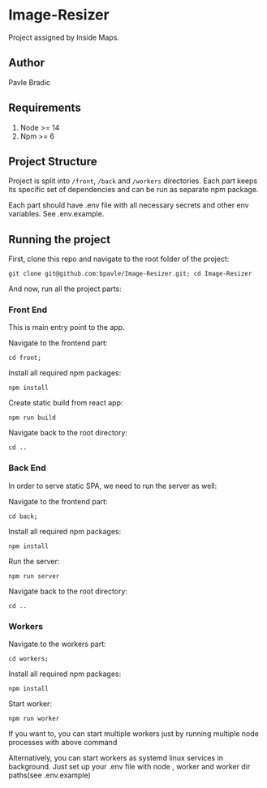 # Image-Resizer

Project assigned by Inside Maps.

## Author
Pavle Bradic

## Requirements

1. Node >= 14
2. Npm >= 6

## Project Structure

Project is split into `/front`, `/back` and `/workers` directories. Each part keeps its specific set of dependencies and can be run as separate npm package.

Each part should have .env file with all necessary secrets and other env variables. See .env.example.

## Running the project

First, clone this repo and navigate to the root folder of the project:
```shell
git clone git@github.com:bpavle/Image-Resizer.git; cd Image-Resizer
```
And now, run all the project parts:
### Front End
This is main entry point to the app.

Navigate to the frontend part:
```shell
cd front;
```
Install all required npm packages:
```shell
npm install
```
Create static build from react app:
```shell
npm run build
```

Navigate back to the root directory:
```shell
cd ..
```
### Back End
In order to serve static SPA, we need to run the server as well:

Navigate to the frontend part:
```shell
cd back;
```
Install all required npm packages:
```shell
npm install
```
Run the server:
```shell
npm run server
```
Navigate back to the root directory:
```shell
cd ..
```
### Workers

Navigate to the workers part:
```shell
cd workers;
```
Install all required npm packages:
```shell
npm install
```
Start worker:
```shell
npm run worker
```
If you want to, you can start multiple workers just by running multiple node processes with above command

Alternatively, you can start workers as systemd linux services in background. Just set up your .env file with node , worker and worker dir paths(see .env.example)
